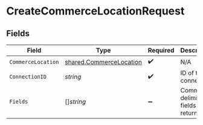 # CreateCommerceLocationRequest


## Fields

| Field                                                                     | Type                                                                      | Required                                                                  | Description                                                               |
| ------------------------------------------------------------------------- | ------------------------------------------------------------------------- | ------------------------------------------------------------------------- | ------------------------------------------------------------------------- |
| `CommerceLocation`                                                        | [shared.CommerceLocation](../../../pkg/models/shared/commercelocation.md) | :heavy_check_mark:                                                        | N/A                                                                       |
| `ConnectionID`                                                            | *string*                                                                  | :heavy_check_mark:                                                        | ID of the connection                                                      |
| `Fields`                                                                  | []*string*                                                                | :heavy_minus_sign:                                                        | Comma-delimited fields to return                                          |